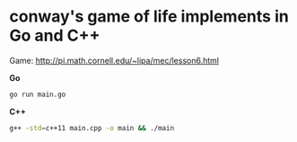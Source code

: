 # conway's game of life implements in Go and C++

Game: http://pi.math.cornell.edu/~lipa/mec/lesson6.html

**Go**

```bash
go run main.go
```

**C++**

```bash
g++ -std=c++11 main.cpp -o main && ./main
```
